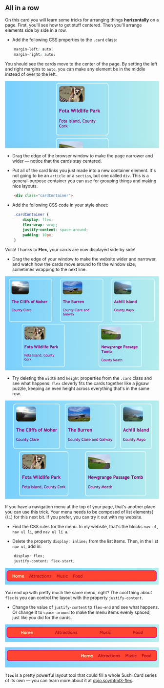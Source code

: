 ## All in a row

On this card you will learn some tricks for arranging things **horizontally** on a page. First, you'll see how to get stuff centered. Then you'll arrange elements side by side in a row. 

+ Add the following CSS properties to the `.card` class:

```css
    margin-left: auto;
    margin-right: auto;
```

You should see the cards move to the center of the page. By setting the left and right margins to `auto`, you can make any element be in the middle instead of over to the left. 

![The cards appear in the middle instead of over to the left](images/marginAuto.png)

+ Drag the edge of the browser window to make the page narrower and wider — notice that the cards stay centered.

+ Put all of the card links you just made into a new container element. It's not going to be an `article` or a `section`, but one called `div`. This is a general-purpose container you can use for grouping things and making nice layouts.

```html
    <div class="cardContainer">
```

+ Add the following CSS code in your style sheet:

```css
    .cardContainer {
        display: flex;
        flex-wrap: wrap;
        justify-content: space-around;
        padding: 10px;
    }
```

Voilà! Thanks to **Flex**, your cards are now displayed side by side! 

+ Drag the edge of your window to make the website wider and narrower, and watch how the cards move around to fit the window size, sometimes wrapping to the next line.

![Cards arranged in two rows spaced evenly to fit the browser width](images/flexSideBySide.png)

+ Try deleting the `width` and `height` properties from the `.card` class and see what happens: `flex` cleverly fits the cards together like a jigsaw puzzle, keeping an even height across everything that's in the same row.

![Cards arranged side by side with automatic width](images/flexAutoWidths.png)

If you have a navigation menu at the top of your page, that's another place you can use this trick. Your menu needs to be composed of list elements( (`li`) for this next bit. If you prefer, you can try it out with my website.

+ Find the CSS rules for the menu. In my website, that's the blocks `nav ul`, `nav ul li`, and `nav ul li a`.

+ Delete the property `display: inline;` from the list items. Then, in the list `nav ul`, add in:

```css
    display: flex;
    justify-content: flex-start;
```
   
![Menu with items aligned to the left](images/flexMenuStart.png)

You end up with pretty much the same menu, right? The cool thing about `flex` is you can control the layout with the property `justify-content`. 

+ Change the value of `justify-content` to `flex-end` and see what happens. Or change it to `space-around` to make the menu items evenly spaced, just like you did for the cards.

![Menu with items evenly spaced](images/flexMenuSpace.png)

![Menu with items aligned to the right](images/flexMenuEnd.png)

**`flex`** is a pretty powerful layout tool that could fill a whole Sushi Card series of its own — you can learn more about it at [dojo.soy/html3-flex](http://dojo.soy/html3-flex).
